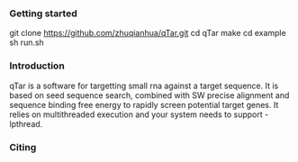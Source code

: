 ### Getting started ###
  
git clone https://github.com/zhuqianhua/qTar.git
cd qTar
make
cd example
sh run.sh
  
  
### Introduction ###

qTar is a software for targetting small rna against a target sequence. It is based on seed 
sequence search, combined with SW precise alignment and sequence binding free energy to 
rapidly screen potential target genes. It relies on multithreaded execution and 
your system needs to support -lpthread.

### Citing ###


